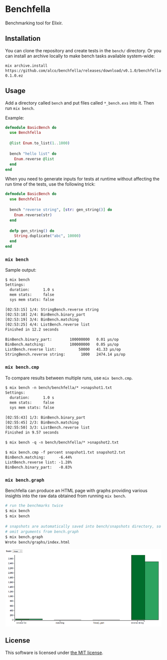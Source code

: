 Benchfella
==========

Benchmarking tool for Elixir.


## Installation

You can clone the repository and create tests in the `bench/` directory. Or you
can install an archive locally to make bench tasks available system-wide:

    mix archive.install https://github.com/alco/benchfella/releases/download/v0.1.0/benchfella-0.1.0.ez


## Usage

Add a directory called `bench` and put files called `*_bench.exs` into it. Then
run `mix bench`.

Example:

```elixir
defmodule BasicBench do
  use Benchfella

  @list Enum.to_list(1..1000)

  bench "hello list" do
    Enum.reverse @list
  end
end
```


When you need to generate inputs for tests at runtime without affecting the run
time of the tests, use the following trick:

```elixir
defmodule BasicBench do
  use Benchfella

  bench "reverse string", [str: gen_string()] do
    Enum.reverse(str)
  end

  defp gen_string() do
    String.duplicate("abc", 10000)
  end
end
```


### `mix bench`

Sample output:

```
$ mix bench
Settings:
  duration:      1.0 s
  mem stats:     false
  sys mem stats: false

[02:53:15] 1/4: StringBench.reverse string
[02:53:18] 2/4: BinBench.binary_part
[02:53:19] 3/4: BinBench.matching
[02:53:25] 4/4: ListBench.reverse list
Finished in 12.2 seconds

BinBench.binary_part:        100000000   0.01 µs/op
BinBench.matching:           100000000   0.05 µs/op
ListBench.reverse list:          50000   41.33 µs/op
StringBench.reverse string:       1000   2474.14 µs/op
```


### `mix bench.cmp`

To compare results between multiple runs, use `mix bench.cmp`.

```
$ mix bench -n bench/benchfella/* >snapshot1.txt
Settings:
  duration:      1.0 s
  mem stats:     false
  sys mem stats: false

[02:55:43] 1/3: BinBench.binary_part
[02:55:45] 2/3: BinBench.matching
[02:55:50] 3/3: ListBench.reverse list
Finished in 9.57 seconds

$ mix bench -q -n bench/benchfella/* >snapshot2.txt

$ mix bench.cmp -f percent snapshot1.txt snapshot2.txt
BinBench.matching:      -6.44%
ListBench.reverse list: -1.28%
BinBench.binary_part:   -0.83%
```


### `mix bench.graph`

Benchfella can produce an HTML page with graphs providing various insights into
the raw data obtained from running `mix bench`.

```sh
# run the benchmarks twice
$ mix bench
$ mix bench

# snapshots are automatically saved into bench/snapshots directory, so we can
# omit arguments from bench.graph
$ mix bench.graph
Wrote bench/graphs/index.html
```

![Graph example](bench_graph.png "Graph example")


## License

This software is licensed under [the MIT license](LICENSE).
